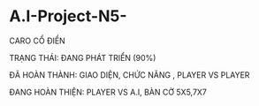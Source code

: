 # A.I-Project-N5-
CARO CỔ ĐIỂN



TRẠNG THÁI: ĐANG PHÁT TRIỂN (90%) 

ĐÃ HOÀN THÀNH: GIAO DIỆN, CHỨC NĂNG , PLAYER VS PLAYER

ĐANG HOÀN THIỆN: PLAYER VS A.I, BÀN CỜ 5X5,7X7
